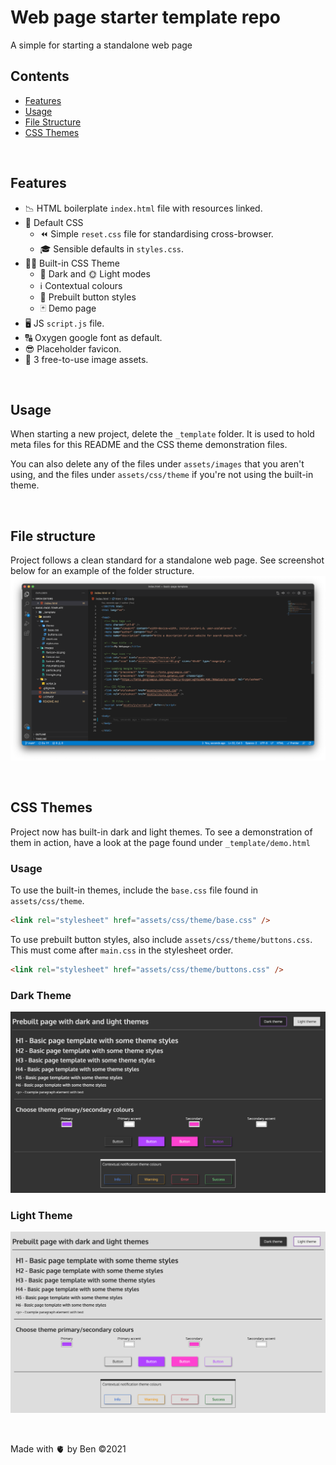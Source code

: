 # Web page starter template repo

A simple for starting a standalone web page

## Contents

- [Features](#features)
- [Usage](#usage)
- [File Structure](#file-structure)
- [CSS Themes](#css-themes)

<br />  
  
    
## Features

- 📉 HTML boilerplate `index.html` file with resources linked.
- 🎨 Default CSS
  - ⏪ Simple `reset.css` file for standardising cross-browser.
  - 🎓 Sensible defaults in `styles.css`.
- 👷‍♀️ Built-in CSS Theme
  - 🌙 Dark and 🌞 Light modes
  - ℹ️ Contextual colours
  - 🔘 Prebuilt button styles
  - 🃏 Demo page
- 🖥️ JS `script.js` file.
- 🔠 Oxygen google font as default.
- 😎 Placeholder favicon.
- 🌄 3 free-to-use image assets.

<br />

## Usage

When starting a new project, delete the `_template` folder. It is used to hold meta files for this README and the CSS theme demonstration files.

You can also delete any of the files under `assets/images` that you aren't using, and the files under `assets/css/theme` if you're not using the built-in theme.

<br />

## File structure

Project follows a clean standard for a standalone web page. See screenshot below for an example of the folder structure.
![Project screenshot](./_template/file_layout.png "Screenshot of template file structure in VS Code")

<br />

## CSS Themes

Project now has built-in dark and light themes. To see a demonstration of them in action, have a look at the page found under `_template/demo.html`

### Usage

To use the built-in themes, include the `base.css` file found in `assets/css/theme`.

```html
<link rel="stylesheet" href="assets/css/theme/base.css" />
```

To use prebuilt button styles, also include `assets/css/theme/buttons.css`. This must come after `main.css` in the stylesheet order.

```html
<link rel="stylesheet" href="assets/css/theme/buttons.css" />
```

### Dark Theme

![Dark screenshot](./_template/dark_theme.png "Screenshot of example page in Dark theme")

### Light Theme

![Light screenshot](./_template/light_theme.png "Screenshot of example page in Light theme")

<br />

Made with 🫀 by Ben
©️2021
